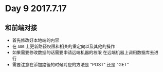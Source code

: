 # Day 9 2017.7.17

## 和前端对接
 - 首先修改好本地端的内容
 - 在 `AUG` 上更新路径权限和相关的重定向以及其他的操作
 - 如果需要修改数据的话需要申请远端机器的权限 在远端机器上调用数据库去进行
 - 需要注意在添加路径的时候对应的方法是 "POST" 还是 "GET"

